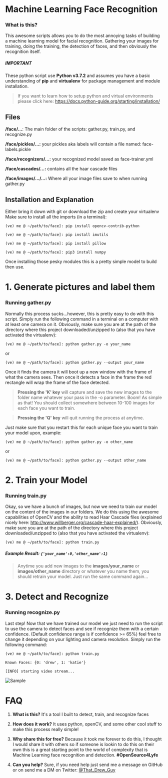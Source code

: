 # Machine Learning Face Recognition

### What is this?
This awesome scripts allows you to do the most annoying tasks of building a machine learning model for facial recognition. Gathering your images for training, doing the training, the detection of faces, and then obviously the recognition itself.

##### IMPORTANT
These python script use **Python v3.7.2** and assumes you have a basic understanding of **pip** and **virtualenv** for package management and module installation. 
> If you want to learn how to setup python and virtual environments please click here:
> https://docs.python-guide.org/starting/installation/

## Files

**/face/...**: The main folder of the scripts: gather.py, train.py, and recognize.py

**/face/pickles/...:** your pickles aka labels will contain a file named: face-labels.pickle
  
**/face/recognizers/...:** your recognized model saved as face-trainer.yml

**/face/cascades/...:** contains all the haar cascade files

**/face/images/.../...:** Where all your image files save to when running gather.py


## Installation and Explanation 

Either bring it down with git or download the zip and create your virtualenv
Make sure to install all the imports (in a terminal):

`(ve) me @ ~/path/to/face]: pip install opencv-contrib-python`

`(ve) me @ ~/path/to/face]: pip install imutils`

`(ve) me @ ~/path/to/face]: pip install pillow`

`(ve) me @ ~/path/to/face]: pip3 install numpy`

Once installing those pesky modules this is a pretty simple model to build then use. 

# 1. Generate pictures and label them
### Running gather.py
Normally this process sucks...however, this is pretty easy to do with this script. Simply run the following command in a terminal on a computer with at least one camera on it. Obviously, make sure you are at the path of the directory where this project downloaded/unzipped to (also that you have activated the virtualenv): 

`(ve) me @ ~/path/to/face]: python gather.py -o your_name`

or 

`(ve) me @ ~/path/to/face]: python gather.py --output your_name`

Once it finds the camera it will boot up a new window with the frame of what the camera sees. Then once it detects a face in the frame the red rectangle will wrap the frame of the face detected.

> **Pressing the 'K' key** will capture and save the new images to the folder name whatever your pass in the -o parameter. Boom! As simple as that! You should collect somewhere between 10-100 images for each face you want to train. 

> **Pressing the 'Q' key** will quit running the process at anytime.

Just make sure that you restart this for each unique face you want to train your model upon, example:

`(ve) me @ ~/path/to/face]: python gather.py -o other_name`

or 

`(ve) me @ ~/path/to/face]: python gather.py --output other_name`

# 2. Train your Model
### Running train.py
Okay, so we have a bunch of images, but now we need to train our model on the content of the images in our folders. We do this using the awesome capabilities of OpenCV and the ability to read Haar Cascade files (explained nicely here: http://www.willberger.org/cascade-haar-explained/). Obviously, make sure you are at the path of the directory where this project downloaded/unzipped to (also that you have activated the virtualenv): 

`(ve) me @ ~/path/to/face]: python train.py`

##### Example Result: `{'your_name':0,'other_name':1}`

> Anytime you add new images to the **images/your_name** or **images/other_name** directory or whatever you name them, you should retrain your model. Just run the same command again...

# 3. Detect and Recognize
### Running recognize.py
Last step! Now that we have trained our model we just need to run the script to use the camera to detect faces and see if recognize them with a certain confidence. (Default confidence range is if confidence >= 65%) feel free to change it depending on your lighting and camera resolution. Simply run the following command:

`(ve) me @ ~/path/to/face]: python train.py`

`Known Faces: {0: 'drew', 1: 'katie'}`

`[INFO] starting video stream...`

![Sample](https://i.imgur.com/3BvZ4iF.jpg)

# FAQ

1. **What is this?** It's a tool I built to detect, train, and recognize faces

2. **How does it work?** It uses python, openCV, and some other cool stuff to make this process really simple!

3. **Why share this for free?** Because it took me forever to do this, I thought I would share it with others so if someone is 
lookin to do this on their own this is a great starting point to the world of complexity that is Machine Learning face recognition and detection. **#OpenSource4Lyfe**

4. **Can you help?** Sure, if you need help just send me a message on GitHub or on send me a DM on Twitter: [@That_Drew_Guy](http://twitter.com/That_Drew_Guy)
